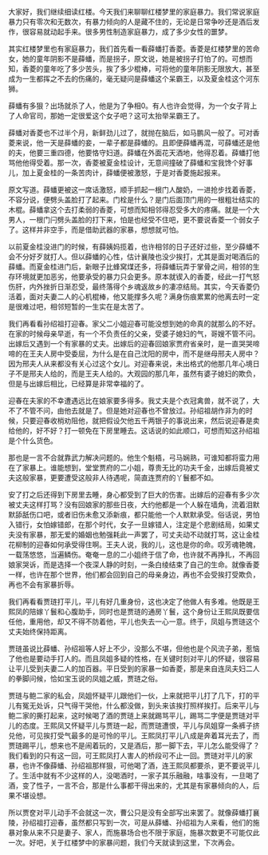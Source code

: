 
大家好，我们继续细读红楼。今天我们来聊聊红楼梦里的家庭暴力。我们常说家庭暴力只有零次和无数次，有暴力倾向的人是藏不住的，无论是日常争吵还是酒后发作，很容易就动起手来。很多男性制造家庭暴力，成了多少女性的噩梦。

其实红楼梦里也有家庭暴力，我们首先看一看薛蟠打香菱。香菱是红楼梦里的苦命女，她的童年阴影不是薛蟠，而是拐子，原文说，她是被拐子打怕了的。可想而知，香菱的童年吃了多少苦头，挨了多少棍棒，可将他的童年阴影无限放大，甚至成为一生都挥之不去的伤痛的，毫无疑问是薛蟠这个呆霸王，以及夏金桂这个河东狮。

薛蟠有多狠？出场就杀了人，他是为了争相0。有人也许会觉得，为一个女子背上了人命官司，那她一定很爱这个女子吧？这可太抬举呆霸王了。

薛蟠对香菱也不过半个月，新鲜劲儿过了，就抛在脑后，如马鹏风一般了。可对香菱来说，他一天是薛蟠的妾，一辈子都是薛蟠的。且即便薛蟠再混，可薛蟠还是他的夫，他要三重四德，他要恪守妇道。薛蟠在外面花天酒地，他得忍着。薛蟠打他骂他他得受着。那一次，香菱被夏金桂设计，无意间撞破了薛蟠和宝我馋个好事儿，加上夏金桂的一条苦肉计，薛蟠便被激怒，于是对香菱施起报来。

原文写道。薛蟠更被这一席话激怒，顺手抓起一根门人酸奶，一进抢步找着香菱，不容分说，便劈头盖脸打了起来。门栓是什么？是门后面顶门用的一根粗壮结实的木棍。薛蟠拿这个去打柔弱的香菱，可想而知相邻得忍受多大的疼痛。就是一个大男人，一根门闩劈头盖脸的打下来，怕是也经受不住吧，更不要说香菱一个弱女子了。这样并非空手，而是借助武器的家暴，想想就可怕。

以前夏金桂没进门的时候，有薛姨妈揽着，也许相邻的日子还好过些，至少薛蟠不会不分好歹就打人。但以薛蟠的心性，估计襄陵也没少挨打，尤其是面对喝酒后的薛蟠。而夏金桂进门后，新眼子比蜂窝煤还多，将薛蟠玩弄于掌骨之间，相邻的生存环境就更加恶劣，他要承受的暴力只会更多。原本就锲入的香菱，经此一打气怒伤肝，内外挫折日渐忍受，最终落得个乡魂返故乡的凄凉结局。其实，今天香菱仍活着，面对夫妻二人的心机棍棒，他又能撑多久呢？满身伤痕累累的他离去时一定是很难过吧，相邻短暂的一生实在是太苦了。

我们再看看孙绍祖打迎春。家父二小姐迎春可能没想到她的命真的就那么的不好。在家的时候母亲早逝，有一个不负责任的父亲，受婆子媳妇的气，哥嫂不管不问。出嫁后又遇到一个有家暴的丈夫。出嫁后的迎春回娘家贾府省亲时，是一直哭哭啼啼的在王夫人房中受委屈，为什么是在自己沈阳的房中，而不是继母邢夫人房中？因为邢夫人从来都没有关心过这个女儿。对迎春来说，未出格式的他那几年心境日子不是邢夫人给的，而是王夫人给的。大观园的那几年，虽然有婆子媳妇的欺负，但是与出嫁后相比，已经算是非常幸福的了。

迎春在夫家的不幸遭遇远比在娘家要多得多。我丈夫是个衣冠禽兽，就不说了，大不了不管不问，由他去就是了。但是她对迎春也不曾放过。孙绍祖胡作非为的时候，只要迎春收梢劝阻他，就把假设欠他五千两银子的事说出来，然后说迎春是卖给他的，好不好？打一顿免在下房里睡去。这话说的如此顺口，可想而知这孙绍祖是个什么货色。

那也是一言不合就靠武力解决问题的。他生个魁梧，弓马娴熟，可谁知都将蛮力用在了家暴上。谁能想到，堂堂贾府的二小姐，尊贵无比的功夫千金，出嫁后竟被丈夫这般家暴，更要遭受这般非人待遇呢，简直连贾府的丫鬟都不如。

安了打之后还得到下房里去睡，身心都受到了巨大的伤害。出嫁后的迎春有多少次被丈夫这样打骂？没有回娘家的那些日夜，大约他都是一个人躲在墙角，流着泪默默舔舐伤口吧，或者旧伤未愈又添新痕，都只能他一个人默默承受。俗话说，男怕入错行，女怕嫁错郎，在那个时代，女子一旦嫁错人，注定是个悲剧结局，如果丈夫没有家暴，那无爱的婚姻也勉强耗此一声罢了，可丈夫动不动就打骂，这让金桂花柳制的迎春如何承受得住啊。王夫人说，我的儿，这也是你的命。叹芳魂艳魄，一载荡悠悠，当遍鳞伤。奄奄一息的二小姐终于信了命，也许就不再挣扎，不再回娘家哭诉，而是选择一个夜深人静的时刻，一条白绫结束了自己的生命。就像香菱一样，也许在那个世界，他们都会回到自己的母亲身边，再也不会受挨打受欺负，再也不会有家暴折辱。

我们再看看贾琏打平儿，平儿有好几重身份，这也决定了他做人有多难。他既是王熙凤的陪嫁丫鬟和心腹助手，同时也是贾琏的通房丫鬟，这个身份让王熙凤既要信任他，重用他，却又不得不防着他，平儿也失去一心一意。终于，凤姐与贾琏这个丈夫始终保持距离。

贾琏虽说比薛蟠、孙绍祖等人好上不少，没那么不堪，但他也是个风流子弟，惹恼了他也是要动手打人的。而且凤姐多疑的性格，在关键时刻对平儿的怀疑，很容易让平儿受到夫妻二人的加百器。平日受到的家暴一如香菱，那是来自连凤夫妇二人的拳脚问候，恰如宝玉说的凤姐之威，贾琏之俗。

贾琏与鲍二家的私会，凤姐怀疑平儿跟他们一伙，上来就把平儿打了几下，打的平儿有冤无处诉，只气得干哭他，什么都没做，到头来该挨打照样挨打。后来平儿与鲍二家的撕打起来，这时候喝了酒的贾琏上来就踢骂平儿，踢骂二字便是贾琏对平儿的态度。王熙凤又怀疑平儿与贾琏一起，而贾琏遭恨，平儿与凤姐穿一条裤子挤兑他，可见挨打受气最多的是可怜的平儿。王熙凤打平儿八成是奔着耳光去了，而贾琏踢平儿，想来也不是闹着玩的，又是酒后，那一脚下去，平儿怎么能受得了？我们看到的只有这一回，可王熙凤打人害人的桥段可不止一回。贾琏对平儿的家暴，也许不像薛蟠、孙绍祖那样狠，可他喝了酒，连王熙凤都要杀，更不要说平儿了。生活中就有不少这样的人，没喝酒时，一家子其乐融融，啥事没有，一旦喝了酒，变了性子，一言不合，那是什么事都干得出来的，尤其是有家暴倾向的人，后果不堪设想。

所以贾奁对平儿动手不会就这一次，曹公只是没有全部写出来罢了。就像薛蟠打襄陵，孙绍祖打迎春，虽然都只写到一次，可是从薛蟠、孙绍祖为人来看，他们的施暴对象从来不只是妻子、家人，而施暴场合也不限于家庭，施暴次数更不可能仅此一次。好吧，关于红楼梦中的家暴问题，我们今天就读到这里，下次再会。


